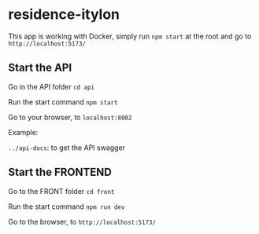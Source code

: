 # residence-itylon

This app is working with Docker, simply run `npm start` at the root and go to `http://localhost:5173/`

## Start the API

Go in the API folder
`cd api`

Run the start command
`npm start`

Go to your browser, to `localhost:8002`

Example:

`../api-docs`: to get the API swagger

## Start the FRONTEND

Go to the FRONT folder
`cd front`

Run the start command
`npm run dev`

Go to the browser, to `http://localhost:5173/`
